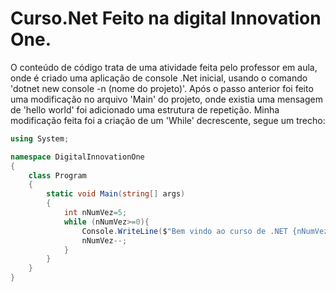 # Curso.Net Feito na digital Innovation One.
O conteúdo de código trata de uma atividade feita pelo professor em aula, onde é criado uma aplicação de console .Net inicial, usando o comando 'dotnet new console -n (nome do projeto)'. Após o passo anterior foi feito uma modificação no arquivo 'Main' do projeto, onde existia uma mensagem de 'hello world' foi adicionado uma estrutura de repetição.
Minha modificação feita foi a criação de um 'While' decrescente, segue um trecho: 
```csharp
using System;

namespace DigitalInnovationOne
{
    class Program
    {
        static void Main(string[] args)
        {
            int nNumVez=5;
            while (nNumVez>=0){
                Console.WriteLine($"Bem vindo ao curso de .NET {nNumVez}");
                nNumVez--;
            }
        }
    }
}
```
